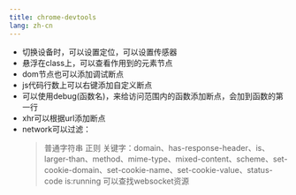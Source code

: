 ```yaml
---
title: chrome-devtools
lang: zh-cn
---
```


- 切换设备时，可以设置定位，可以设置传感器
- 悬浮在class上，可以查看作用到的元素节点
- dom节点也可以添加调试断点
- js代码行数上可以右键添加自定义断点
- 可以使用debug(函数名)，来给访问范围内的函数添加断点，会加到函数的第一行
- xhr可以根据url添加断点
- network可以过滤：
    > 普通字符串
    > 正则
    > 关键字：domain、has-response-header、is、larger-than、method、mime-type、mixed-content、scheme、set-cookie-domain、set-cookie-name、set-cookie-value、status-code
    > is:running 可以查找websocket资源
